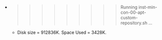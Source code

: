 * >>>>>>>>> Running inst-min-con-00-apt-custom-repository.sh ...
  * Disk size = 912836K. Space Used = 3428K.
